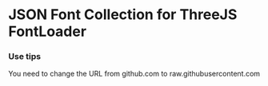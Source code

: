# JSON Font Collection for ThreeJS FontLoader

### Use tips
You need to change the URL from github.com to raw.githubusercontent.com